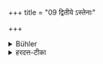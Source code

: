 +++
title = "09 द्वितीये ऽस्तेनाः"

+++

<details><summary>Bühler</summary>

9. (Performed on the second day it procures) children who are free from thievish propensities.
</details>

<details><summary>हरदत्त-टीका</summary>

## सूत्रम्
द्वितीये स्तेनाः ॥ ८ ॥  
### टिप्पनी
जायन्ते चोराः पुत्राः ॥ ८॥
</details>
